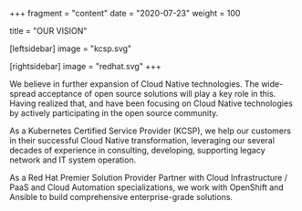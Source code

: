 +++
fragment = "content"
date = "2020-07-23"
weight = 100

title = "OUR VISION"

[leftsidebar]
  image = "kcsp.svg"

[rightsidebar]
  image = "redhat.svg"
+++

We believe in further expansion of Cloud Native technologies.  The
wide-spread acceptance of open source solutions will play a key role in
this.  Having realized that, and have been focusing on Cloud Native
technologies by actively participating in the open source community.

As a Kubernetes Certified Service Provider (KCSP), we help our customers in
their successful Cloud Native transformation, leveraging our several decades
of experience in consulting, developing, supporting legacy network and IT
system operation.

As a Red Hat Premier Solution Provider Partner with Cloud Infrastructure /
PaaS and Cloud Automation specializations, we work with OpenShift and
Ansible to build comprehensive enterprise-grade solutions.
